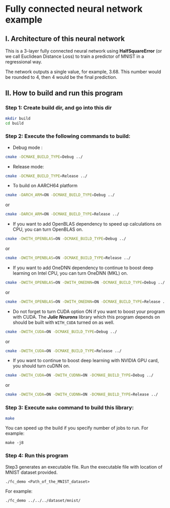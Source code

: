 # Fully connected neural network example

## I. Architecture of this neural network

This is a 3-layer fully connected neural network using **HalfSquareError** (or we call Euclidean Distance Loss) to train a predictor of MNIST in a regressional way.

The network outputs a single value, for example, 3.68. This number would be rounded to 4, then 4 would be the final prediction.


## II. How to build and run this program 

### **Step 1: Create build dir, and go into this dir**

```sh
mkdir build
cd build

```

### **Step 2: Execute the following commands to build:**

- Debug mode :

```sh
cmake -DCMAKE_BUILD_TYPE=Debug ../
```

- Release mode:

```sh
cmake -DCMAKE_BUILD_TYPE=Release ../
```

- To build on AARCH64 platform

```sh
cmake -DARCH_ARM=ON -DCMAKE_BUILD_TYPE=Debug ../
```

or

```sh
cmake -DARCH_ARM=ON -DCMAKE_BUILD_TYPE=Release ../
```

- If you want to add OpenBLAS dependency to speed up calculations on CPU, you can turn OpenBLAS on.

```sh
cmake -DWITH_OPENBLAS=ON -DCMAKE_BUILD_TYPE=Debug ../
```

or

```sh
cmake -DWITH_OPENBLAS=ON -DCMAKE_BUILD_TYPE=Release ../
```

- If you want to add OneDNN dependency to continue to boost deep learning on Intel CPU, you can turn OneDNN (MKL) on.

```sh
cmake -DWITH_OPENBLAS=ON -DWITH_ONEDNN=ON -DCMAKE_BUILD_TYPE=Debug ../
```

or

```sh
cmake -DWITH_OPENBLAS=ON -DWITH_ONEDNN=ON -DCMAKE_BUILD_TYPE=Release ../
```

- Do not forget to turn CUDA option ON if you want to boost your program with CUDA. The ***Julie Neurons*** library which this program depends on should be built with `WITH_CUDA` turned on as well.

```sh
cmake -DWITH_CUDA=ON -DCMAKE_BUILD_TYPE=Debug ../
```

or

```sh
cmake -DWITH_CUDA=ON -DCMAKE_BUILD_TYPE=Release ../
```

- If you want to continue to boost deep learning with NVIDIA GPU card, you should turn cuDNN on.

```sh
cmake -DWITH_CUDA=ON -DWITH_CUDNN=ON -DCMAKE_BUILD_TYPE=Debug ../
```

or

```sh
cmake -DWITH_CUDA=ON -DWITH_CUDNN=ON -DCMAKE_BUILD_TYPE=Release ../
```

### **Step 3: Execute `make` command to build this library:**

```sh
make
```

You can speed up the build if you specify number of jobs to run.
For example:


```
make -j8
```

### **Step 4: Run this program**

Step3 generates an executable file. Run the executable file with location of MNIST dataset provided.

```
./fc_demo <Path_of_the_MNIST_dataset>
```

For example:

```
./fc_demo ../../../dataset/mnist/
```
